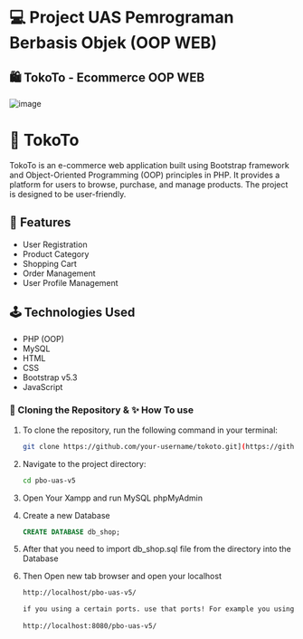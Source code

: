# 💻 Project UAS Pemrograman Berbasis Objek (OOP WEB)

## 🛍️ TokoTo - Ecommerce OOP WEB
![image](https://github.com/ARKnajmi/pbo-uas-v5/assets/149140186/984e03d9-3e1f-4c8f-9944-abd8e4a83952)

# 🛒 TokoTo

TokoTo is an e-commerce web application built using Bootstrap framework and Object-Oriented Programming (OOP) principles in PHP. It provides a platform for users to browse, purchase, and manage products. The project is designed to be user-friendly.

## 🧩 Features

- User Registration
- Product Category
- Shopping Cart
- Order Management
- User Profile Management

## 🕹️ Technologies Used

- PHP (OOP)
- MySQL
- HTML
- CSS
- Bootstrap v5.3
- JavaScript

### 🧪 Cloning the Repository & ✨ How To use

1. To clone the repository, run the following command in your terminal:
   ```bash
   git clone https://github.com/your-username/tokoto.git](https://github.com/ARKnajmi/pbo-uas-v5.git
   ```
   
2. Navigate to the project directory:
   ```bash
   cd pbo-uas-v5
   ```
   
3. Open Your Xampp and run MySQL phpMyAdmin
   
4. Create a new Database
   ```sql
   CREATE DATABASE db_shop;
   ```

5. After that you need to import db_shop.sql file from the directory into the Database

6. Then Open new tab browser and open your localhost
   ```md
   http://localhost/pbo-uas-v5/
   
   if you using a certain ports. use that ports! For example you using ports 8080 then:
  
   http://localhost:8080/pbo-uas-v5/
   
   ```


